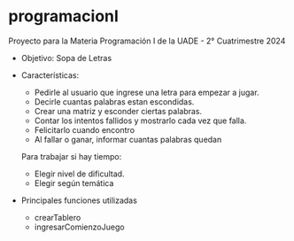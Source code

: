 # programacionI

Proyecto para la Materia Programación I de la UADE - 2° Cuatrimestre 2024

- Objetivo: Sopa de Letras

- Características: 
    - Pedirle al usuario que ingrese una letra para empezar a jugar.
    - Decirle cuantas palabras estan escondidas.
    - Crear una matriz y esconder ciertas palabras.
    - Contar los intentos fallidos y mostrarlo cada vez que falla.
    - Felicitarlo cuando encontro
    - Al fallar o ganar, informar cuantas palabras quedan

    Para trabajar si hay tiempo: 
    - Elegir nivel de dificultad. 
    - Elegir según temática


- Principales funciones utilizadas

    - crearTablero
    - ingresarComienzoJuego